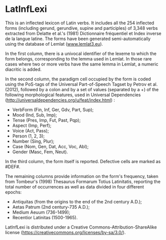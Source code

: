 # LatInfLexi

This is an inflected lexicon of Latin verbs. It includes all the 254 inflected forms (including gerund, gerundive, supine and participles) of 3,348 verbs extracted from Delatte et al.'s (1981) Dictionnaire fréquentiel et Index inverse de la langue latine. The forms have been generated semi-automatically using the database of Lemlat (www.lemlat3.eu).

In the first column, there is a univocal identifier of the lexeme to which the form belongs, corresponding to the lemma used in Lemlat. In those rare cases where two or more verbs have the same lemma in Lemlat, a numeric diacritic is added.

In the second column, the paradigm cell occupied by the form is coded using the PoS-tags of the Universal Part-of-Speech Tagset by Petrov et al. (2012), followed by a colon and by a set of values (separated by a +) of the following morphological features, used in Universal Dependencies (http://universaldependencies.org/u/feat/index.html) :

- VerbForm (Fin, Inf, Ger, Gdv, Part, Sup);
- Mood (Ind, Sub, Imp);
- Tense (Pres, Imp, Fut, Past, Pqp);
- Aspect (Imp, Perf);
- Voice (Act, Pass);
- Person (1, 2, 3);
- Number (Sing, Plur);
- Case (Nom, Gen, Dat, Acc, Voc, Abl);
- Gender (Masc, Fem, Neut).

In the third column, the form itself is reported. Defective cells are marked as #DEF#.

The remaining columns provide information on the form's frequency, taken from Tombeur's (1998) Thesaurus Formarum Totius Latinitatis, reporting the total number of occurrences as well as data divided in four different epochs:

- Antiquitas (from the origins to the end of the 2nd century A.D.);
- Aetas Patrum (2nd century-735 A.D.);
- Medium Aeuum (736-1499);
- Recentior Latinitas (1500-1965).

LatInfLexi is distributed under a Creative Commons-Attribution-ShareAlike license (https://creativecommons.org/licenses/by-sa/3.0/).
